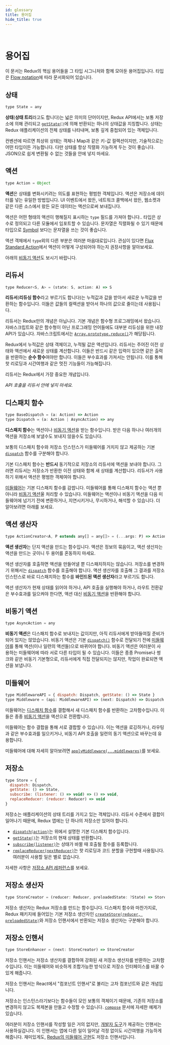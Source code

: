 ```yaml
---
id: glossary
title: 용어집
hide_title: true
---
```


&nbsp;

# 용어집

이 문서는 Redux의 핵심 용어들을 그 타입 시그니처와 함께 모아둔 용어집입니다. 타입은 [Flow notation](http://flowtype.org/docs/quick-reference.html)에 따라 문서화되어 있습니다.

## 상태

```js
type State = any
```

**상태**(**상태 트리**라고도 합니다)는 넓은 의미의 단어이지만, Redux API에서는 보통 저장소에 의해 관리되고 [`getState()`](api/Store.md#getState)에 의해 반환되는 하나의 상태값을 지칭합니다. 상태는 Redux 애플리케이션의 전체 상태를 나타내며, 보통 깊게 중첩되어 있는 객체입니다.

컨벤션에 따르면 최상위 상태는 객체나 Map과 같은 키-값 컬렉션이지만, 기술적으로는 어떤 타입이든 가능합니다. 다만 상태를 항상 직렬화 가능하게 두는 것이 좋습니다. JSON으로 쉽게 변환될 수 없는 것들을 안에 넣지 마세요.

## 액션

```js
type Action = Object
```

**액션**은 상태를 변화시키려는 의도를 표현하는 평범한 객체입니다. 액션은 저장소에 데이터를 넣는 유일한 방법입니다. UI 이벤트에서 왔든, 네트워크 콜백에서 왔든, 웹소켓과 같은 다른 소스에서 왔든 모든 데이터는 액션으로써 보내집니다.

액션은 어떤 형태의 액션이 행해질지 표시하는 `type` 필드를 가져야 합니다.. 타입은 상수로 정의되고 다른 모듈에서 임포트할 수 있습니다. 문자열은 직렬화될 수 있기 때문에 타입으로 [Symbol](https://developer.mozilla.org/en/docs/Web/JavaScript/Reference/Global_Objects/Symbol) 보다는 문자열을 쓰는 것이 좋습니다.

액션 객체에서 `type`외의 다른 부분은 여러분 마음대로입니다. 관심이 있다면 [Flux Standard Action](https://github.com/acdlite/flux-standard-action)에서 액션이 어떻게 구성되어야 하는지 권장사항을 알아보세요.

아래의 [비동기 액션](#비동기-액션)도 보시기 바랍니다.

## 리듀서

```js
type Reducer<S, A> = (state: S, action: A) => S
```

**리듀서**(**리듀싱 함수**라고 부르기도 합니다)는 누적값과 값을 받아서 새로운 누적값을 반환하는 함수입니다. 이들은 값들의 컬렉션을 받아서 하나의 값으로 줄이는데 사용됩니다.

리듀서는 Redux만의 개념은 아닙니다. 기본 개념은 함수형 프로그래밍에서 왔습니다. 자바스크립트와 같은 함수형이 아닌 프로그래밍 언어들에도 대부분 리듀싱을 위한 내장 API가 있습니다. 자바스크립트에서는 [`Array.prototype.reduce()`](https://developer.mozilla.org/en-US/docs/Web/JavaScript/Reference/Global_Objects/Array/Reduce)가 해당됩니다.

Redux에서 누적값은 상태 객체이고, 누적될 값은 액션입니다. 리듀서는 주어진 이전 상태와 액션에서 새로운 상태를 계산합니다. 이들은 반드시 같은 입력이 있으면 같은 출력을 반환하는 **순수 함수**여야만 합니다. 이들은 부수효과를 가져서는 안됩니다. 이를 통해 핫 리로딩과 시간여행과 같은 멋진 기능들이 가능해집니다.

리듀서는 Redux에서 가장 중요한 개념입니다.

_API 호출을 리듀서 안에 넣지 마세요._

## 디스패치 함수

```js
type BaseDispatch = (a: Action) => Action
type Dispatch = (a: Action | AsyncAction) => any
```

**디스패치 함수**는 액션이나 [비동기 액션](#비동기-액션)을 받는 함수입니다. 받은 다음 하나나 여러개의 액션을 저장소에 보낼수도 보내지 않을수도 있습니다.

보통의 디스패치 함수와 저장소 인스턴스가 미들웨어를 거치지 않고 제공하는 기본 [`dispatch`](api/Store.md#dispatchaction) 함수를 구분해야 합니다.

기본 디스패치 함수는 **반드시** 동기적으로 저장소의 리듀서에 액션을 보내야 합니다. 그러면 리듀서는 저장소가 반환한 이전 상태와 함께 새 상태를 계산합니다. 리듀서가 사용하기 위해서 액션은 평범한 객체여야 합니다.

[미들웨어](#미들웨어)는 기본 디스패치 함수를 감쌉니다. 미들웨어를 통해 디스패치 함수는 액션 뿐 아니라 [비동기 액션](#비동기-액션)울 처리할 수 있습니다. 미들웨어는 액션이나 비동기 액션을 다음 미들웨어에 넘기기 전에 변환하거나, 지연시키거나, 무시하거나, 해석할 수 있습니다. 더 알아보려면 아래를 보세요.

## 액션 생산자

```js
type ActionCreator<A, P extends any[] = any[]> = (...args: P) => Action | AsyncAction
```

**액션 생산자**는 단지 액션을 만드는 함수입니다. 액션은 정보의 묶음이고, 액션 생산자는 액션을 만드는 곳이니 두 용어를 혼동하지 마세요.

액션 생산자를 호출하면 액션을 만들어낼 뿐 디스패치하지는 않습니다. 저장소를 변경하기 위해서는 [`dispatch`](api/Store.md#dispatch) 함수를 호출해야 합니다. 액션 생산자를 호출해 그 결과를 저장소 인스턴스로 바로 디스패치하는 함수를 **바인드된 액션 생산자**라고 부르기도 합니다.

액션 생산자가 현재 상태를 읽어야 하거나, API 호출을 실행해야 하거나, 라우트 전환같은 부수효과를 일으켜야 한다면, 액션 대신 [비동기 액션](#비동기-액션)을 반환해야 합니다.

## 비동기 액션

```js
type AsyncAction = any
```

**비동기 액션**은 디스패치 함수로 보내지는 값이지만, 아직 리듀서에게 받아들여질 준비가 되어 있지는 않았습니다. 비동기 액션은 기본 [`dispatch()`](api/Store.md#dispatchaction) 함수로 전달되기 전에 [미들웨어](#미들웨어)를 통해 액션(이나 일련의 액션들)으로 바뀌어야 합니다. 비동기 액션은 여러분이 사용하는 미들웨어에 따라 서로 다른 타입이 될 수 있습니다. 이들은 종종 Promise나 썽크와 같은 비동기 기본형으로, 리듀서에게 직접 전달되지는 않지만, 작업이 완료되면 액션을 보냅니다.

## 미들웨어

```js
type MiddlewareAPI = { dispatch: Dispatch, getState: () => State }
type Middleware = (api: MiddlewareAPI) => (next: Dispatch) => Dispatch
```

미들웨어는 [디스패치 함수](#디스패치-함수)를 결합해서 새 디스패치 함수를 반환하는 고차함수입니다. 이들은 종종 [비동기 액션](#비동기-액션)을 액션으로 전환합니다.

미들웨어는 함수 결합을 통해 서로 결합할 수 있습니다. 이는 액션을 로깅하거나, 라우팅과 같은 부수효과를 일으키거나, 비동기 API 호출을 일련의 동기 액션으로 바꾸는데 유용합니다.

미들웨어에 대해 자세히 알아보려면 [`applyMiddleware(...middlewares)`](./api/applyMiddleware.md)를 보세요.

## 저장소

```js
type Store = {
  dispatch: Dispatch,
  getState: () => State,
  subscribe: (listener: () => void) => () => void,
  replaceReducer: (reducer: Reducer) => void
}
```

저장소는 애플리케이션의 상태 트리를 가지고 있는 객체입니다.
리듀서 수준에서 결합이 일어나기 때문에, Redux 앱에는 단 하나의 저장소만 있어야 합니다.

- [`dispatch(action)`](api/Store.md#dispatchaction)는 위에서 설명한 기본 디스패치 함수입니다.
- [`getState()`](api/Store.md#getState)는 저장소의 현재 상태를 반환합니다.
- [`subscribe(listener)`](api/Store.md#subscribelistener)는 상태가 바뀔 때 호출될 함수를 등록합니다.
- [`replaceReducer(nextReducer)`](api/Store.md#replacereducernextreducer)는 핫 리로딩과 코드 분할을 구현할때 사용됩니다. 여러분이 사용할 일은 별로 없습니다.

자세한 사항은 [저장소 API 레퍼런스](api/Store.md#dispatchaction)를 보세요.

## 저장소 생산자

```js
type StoreCreator = (reducer: Reducer, preloadedState: ?State) => Store
```

저장소 생산자는 Redux 저장소를 만드는 함수입니다. 디스패치 함수와 마찬가지로, Redux 패키지에 들어있는 기본 저장소 생산자인 [`createStore(reducer, preloadedState)`](api/createStore.md)와 저장소 인핸서에서 반환되는 저장소 생산자는 구분해야 합니다.

## 저장소 인핸서

```js
type StoreEnhancer = (next: StoreCreator) => StoreCreator
```

저장소 인핸서는 저장소 생산자를 결합하여 강화된 새 저장소 생산자를 반환하는 고차함수입니다. 이는 미들웨어와 비슷하게 조합가능한 방식으로 저장소 인터페이스를 바꿀 수 있게 해줍니다.

저장소 인핸서는 React에서 "컴포넌트 인핸서"로 불리는 고차 컴포넌트와 같은 개념입니다.

저장소는 인스턴스라기보다는 함수들이 모인 보통의 객체이기 때문에, 기존의 저장소를 변경하지 않고도 복제본을 만들고 수정할 수 있습니다. [`compose`](api/compose.md) 문서에 자세한 예제가 있습니다.

여러분이 저장소 인핸서를 작성할 일은 거의 없지만, [개발자 도구](https://github.com/reduxjs/redux-devtools)가 제공하는 인핸서는 사용하실겁니다. 이 인핸서는 앱에 다른 일이 일어날 걱정 없이도 시간여행을 가능하게 해줍니다. 재미있게도, [Redux의 미들웨어 구현](api/applyMiddleware.md)도 저장소 인핸서입니다.
